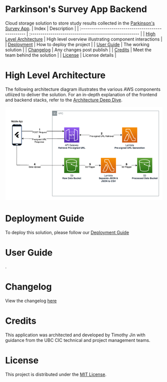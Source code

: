 # Parkinson's Survey App Backend

Cloud storage solution to store study results collected in the [Parkinson's Survey App](https://github.com/UBC-CIC/parkinsons-survey-app).
| Index                                               | Description                                             |
| :-------------------------------------------------- | :------------------------------------------------------ |
| [High Level Architecture](#High-Level-Architecture) | High level overview illustrating component interactions |
| [Deployment](#Deployment-Guide)                     | How to deploy the project                               |
| [User Guide](#User-Guide)                           | The working solution                                    |
| [Changelog](#Changelog)                             | Any changes post publish                                |
| [Credits](#Credits)                                 | Meet the team behind the solution                       |
| [License](#License)                                 | License details                                         |

# High Level Architecture

The following architecture diagram illustrates the various AWS components utliized to deliver the solution. For an in-depth explanation of the frontend and backend stacks, refer to the [Architecture Deep Dive](docs/ArchitectureDeepDive.md).

![Alt text](docs/images/architecture_diagram.png)

# Deployment Guide

To deploy this solution, please follow our [Deployment Guide](docs/DeploymentGuide.md)

# User Guide

.



# Changelog

View the changelog [here](docs/Changelog.md)

# Credits

This application was architected and developed by Timothy Jin with guidance from the UBC CIC technical and project management teams.

# License

This project is distributed under the [MIT License](LICENSE).
